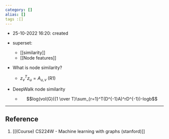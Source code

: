 ```yaml
---
category: []
alias: []
tags :[]
---
```


- 25-10-2022 16:20: created

- superset:
	- [[similarity]]
	- [[Node features]]

- What is node similarity?
	- $z_v^Tz_u=A_{u,v}$ (R1)

- DeepWalk node similarity
	- $$log(vol(G)({1 \over T}\sum_{r=1}^T(D^{-1}A)^rD^{-1})-logb$$


---
## Reference

1. [[(Course) CS224W - Machine learning with graphs (stanford)]]